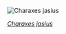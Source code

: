 
![Charaxes jasius](https://upload.wikimedia.org/wikipedia/commons/thumb/0/0c/Two-tailed_pasha_%28Charaxes_jasius_jasius%29_Greece.jpg/525px-Two-tailed_pasha_%28Charaxes_jasius_jasius%29_Greece.jpg)

*[Charaxes jasius](https://wikipedia.org/wiki/File:Two-tailed_pasha_(Charaxes_jasius_jasius)_Greece.jpg)*
